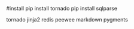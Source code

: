 


#install
pip install tornado
pip install sqlparse

tornado
jinja2
redis
peewee
markdown
pygments
